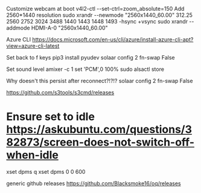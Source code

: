 Customize webcam at boot 
    v4l2-ctl --set-ctrl=zoom_absolute=150
Add 2560*1440 resolution
    sudo xrandr --newmode "2560x1440_60.00"  312.25  2560 2752 3024 3488  1440 1443 1448 1493 -hsync +vsync
    sudo xrandr --addmode HDMI-A-0 "2560x1440_60.00"

Azure CLI
    https://docs.microsoft.com/en-us/cli/azure/install-azure-cli-apt?view=azure-cli-latest


Set back to f keys
    pip3 install pyudev
    solaar config 2 fn-swap False

Set sound level
    amixer -c 1 set 'PCM',0 100%
    sudo alsactl store

Why doesn't this persist after reconnect?!?!?
    solaar config 2 fn-swap False


https://github.com/s3tools/s3cmd/releases

# Ensure set to idle https://askubuntu.com/questions/382873/screen-does-not-switch-off-when-idle
xset dpms q
xset dpms 0 0 600

generic github releases
https://github.com/Blacksmoke16/oq/releases